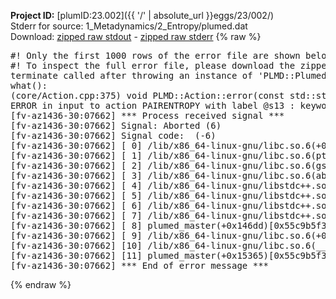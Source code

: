 **Project ID:** [plumID:23.002]({{ '/' | absolute_url }}eggs/23/002/)  
Stderr for source:  1_Metadynamics/2_Entropy/plumed.dat   
Download: [zipped raw stdout](plumed.dat.plumed_master.stdout.txt.zip) - [zipped raw stderr](plumed.dat.plumed_master.stderr.txt.zip) 
{% raw %}
<pre>
#! Only the first 1000 rows of the error file are shown below
#! To inspect the full error file, please download the zipped raw stderr file above
terminate called after throwing an instance of 'PLMD::Plumed::ExceptionError'
what():
(core/Action.cpp:375) void PLMD::Action::error(const std::string&) const
ERROR in input to action PAIRENTROPY with label @s13 : keyword GRID_BIN is compulsory for this action
[fv-az1436-30:07662] *** Process received signal ***
[fv-az1436-30:07662] Signal: Aborted (6)
[fv-az1436-30:07662] Signal code:  (-6)
[fv-az1436-30:07662] [ 0] /lib/x86_64-linux-gnu/libc.so.6(+0x45330)[0x7f8c8ae45330]
[fv-az1436-30:07662] [ 1] /lib/x86_64-linux-gnu/libc.so.6(pthread_kill+0x11c)[0x7f8c8ae9eb2c]
[fv-az1436-30:07662] [ 2] /lib/x86_64-linux-gnu/libc.so.6(gsignal+0x1e)[0x7f8c8ae4527e]
[fv-az1436-30:07662] [ 3] /lib/x86_64-linux-gnu/libc.so.6(abort+0xdf)[0x7f8c8ae288ff]
[fv-az1436-30:07662] [ 4] /lib/x86_64-linux-gnu/libstdc++.so.6(+0xa5ff5)[0x7f8c8b2a5ff5]
[fv-az1436-30:07662] [ 5] /lib/x86_64-linux-gnu/libstdc++.so.6(+0xbb0da)[0x7f8c8b2bb0da]
[fv-az1436-30:07662] [ 6] /lib/x86_64-linux-gnu/libstdc++.so.6(_ZSt10unexpectedv+0x0)[0x7f8c8b2a5a55]
[fv-az1436-30:07662] [ 7] /lib/x86_64-linux-gnu/libstdc++.so.6(+0xa5a6f)[0x7f8c8b2a5a6f]
[fv-az1436-30:07662] [ 8] plumed_master(+0x146dd)[0x55c9b5f396dd]
[fv-az1436-30:07662] [ 9] /lib/x86_64-linux-gnu/libc.so.6(+0x2a1ca)[0x7f8c8ae2a1ca]
[fv-az1436-30:07662] [10] /lib/x86_64-linux-gnu/libc.so.6(__libc_start_main+0x8b)[0x7f8c8ae2a28b]
[fv-az1436-30:07662] [11] plumed_master(+0x15365)[0x55c9b5f3a365]
[fv-az1436-30:07662] *** End of error message ***
</pre>
{% endraw %}
